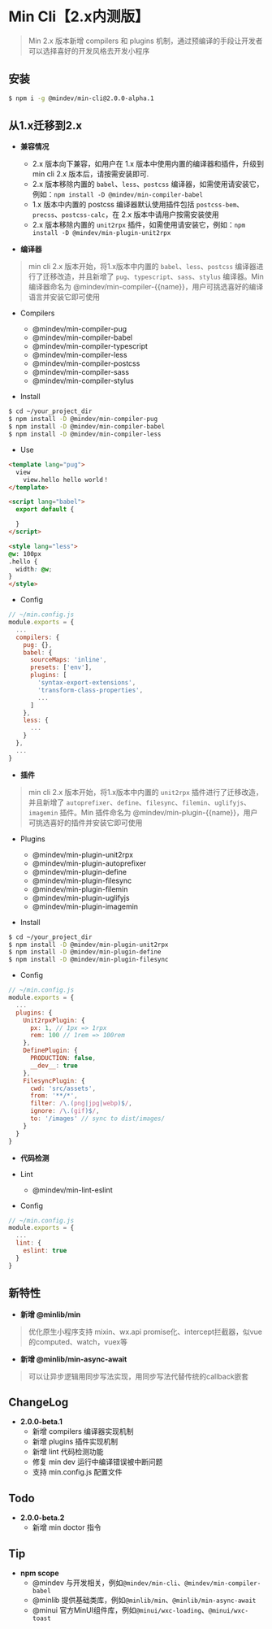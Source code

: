 # Min Cli【2.x内测版】

> Min 2.x 版本新增 compilers 和 plugins 机制，通过预编译的手段让开发者可以选择喜好的开发风格去开发小程序

## 安装

``` bash
$ npm i -g @mindev/min-cli@2.0.0-alpha.1
```

## 从1.x迁移到2.x

- **兼容情况**
  - 2.x 版本向下兼容，如用户在 1.x 版本中使用内置的编译器和插件，升级到 min cli 2.x 版本后，请按需安装即可.
  - 2.x 版本移除内置的 `babel`、`less`、`postcss` 编译器，如需使用请安装它，例如：`npm install -D @mindev/min-compiler-babel`
  - 1.x 版本中内置的 postcss 编译器默认使用插件包括 `postcss-bem`、`precss`、`postcss-calc`，在 2.x 版本中请用户按需安装使用
  - 2.x 版本移除内置的 `unit2rpx` 插件，如需使用请安装它，例如：`npm install -D @mindev/min-plugin-unit2rpx`

- **编译器**

> min cli 2.x 版本开始，将1.x版本中内置的 `babel`、`less`、`postcss` 编译器进行了迁移改造，并且新增了 `pug`、`typescript`、`sass`、`stylus` 编译器。Min 编译器命名为 @mindev/min-compiler-{{name}}，用户可挑选喜好的编译语言并安装它即可使用

- Compilers

  - @mindev/min-compiler-pug
  - @mindev/min-compiler-babel
  - @mindev/min-compiler-typescript
  - @mindev/min-compiler-less
  - @mindev/min-compiler-postcss
  - @mindev/min-compiler-sass
  - @mindev/min-compiler-stylus

- Install

``` bash
$ cd ~/your_project_dir
$ npm install -D @mindev/min-compiler-pug
$ npm install -D @mindev/min-compiler-babel
$ npm install -D @mindev/min-compiler-less
```

- Use

``` html
<template lang="pug">
  view
    view.hello hello world！
</template>

<script lang="babel">
  export default {

  }
</script>

<style lang="less">
@w: 100px
.hello {
  width: @w;
}
</style>
```

- Config

``` js
// ~/min.config.js
module.exports = {
  ...
  compilers: {
    pug: {},
    babel: {
      sourceMaps: 'inline',
      presets: ['env'],
      plugins: [
        'syntax-export-extensions',
        'transform-class-properties',
        ...
      ]
    },
    less: {
      ...
    }
  },
  ...
}
```

- **插件**

> min cli 2.x 版本开始，将1.x版本中内置的 `unit2rpx` 插件进行了迁移改造，并且新增了 `autoprefixer`、`define`、`filesync`、`filemin`、`uglifyjs`、`imagemin` 插件。Min 插件命名为 @mindev/min-plugin-{{name}}，用户可挑选喜好的插件并安装它即可使用

- Plugins

  - @mindev/min-plugin-unit2rpx
  - @mindev/min-plugin-autoprefixer
  - @mindev/min-plugin-define
  - @mindev/min-plugin-filesync
  - @mindev/min-plugin-filemin
  - @mindev/min-plugin-uglifyjs
  - @mindev/min-plugin-imagemin

- Install

``` bash
$ cd ~/your_project_dir
$ npm install -D @mindev/min-plugin-unit2rpx
$ npm install -D @mindev/min-plugin-define
$ npm install -D @mindev/min-plugin-filesync
```

- Config

``` js
// ~/min.config.js
module.exports = {
  ...
  plugins: {
    Unit2rpxPlugin: {
      px: 1, // 1px => 1rpx
      rem: 100 // 1rem => 100rem
    },
    DefinePlugin: {
      PRODUCTION: false,
      __dev__: true
    },
    FilesyncPlugin: {
      cwd: 'src/assets',
      from: '**/*',
      filter: /\.(png|jpg|webp)$/,
      ignore: /\.(gif)$/,
      to: '/images' // sync to dist/images/
    }
  }
}
```

- **代码检测**

- Lint

  - @mindev/min-lint-eslint

- Config

``` js
// ~/min.config.js
module.exports = {
  ...
  lint: {
    eslint: true
  }
}
```

## 新特性

- **新增 @minlib/min**

> 优化原生小程序支持 mixin、wx.api promise化、intercept拦截器，似vue的computed、watch，vuex等

- **新增 @minlib/min-async-await**

> 可以让异步逻辑用同步写法实现，用同步写法代替传统的callback嵌套

## ChangeLog

- **2.0.0-beta.1**
  - 新增 compilers 编译器实现机制
  - 新增 plugins 插件实现机制
  - 新增 lint 代码检测功能
  - 修复 min dev 运行中编译错误被中断问题
  - 支持 min.config.js 配置文件

## Todo

- **2.0.0-beta.2**
  - 新增 min doctor 指令

## Tip

- **npm scope**
  - @mindev 与开发相关，例如`@mindev/min-cli`、`@mindev/min-compiler-babel`
  - @minlib 提供基础类库，例如`@minlib/min`、`@minlib/min-async-await`
  - @minui 官方MinUI组件库，例如`@minui/wxc-loading`、`@minui/wxc-toast`
